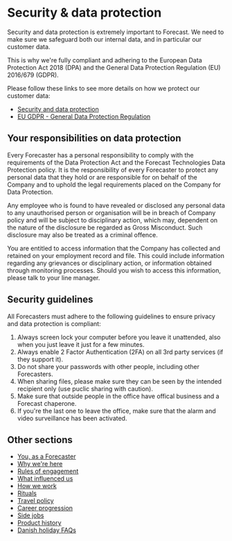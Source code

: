 # Security & data protection

Security and data protection is extremely important to Forecast. We need to make sure we safeguard both our internal data, and in particular our customer data.

This is why we're fully compliant and adhering to the European Data Protection Act 2018 (DPA) and the General Data Protection Regulation (EU) 2016/679 (GDPR).

Please follow these links to see more details on how we protect our customer data:

* [Security and data protection](https://www.forecast.app/security)
* [EU GDPR - General Data Protection Regulation](https://www.forecast.app/gdpr)

## Your responsibilities on data protection
Every Forecaster has a personal responsibility to comply with the requirements of the Data Protection Act and the Forecast Technologies Data Protection policy. It is the responsibility of every Forecaster to protect any personal data that they hold or are responsible for on behalf of the Company and to uphold the legal requirements placed on the Company for Data Protection. 

Any employee who is found to have revealed or disclosed any personal data to any unauthorised person or organisation will be in breach of Company policy and will be subject to disciplinary action, which may, dependent on the nature of the disclosure be regarded as Gross Misconduct. Such disclosure may also be treated as a criminal offence.

You are entitled to access information that the Company has collected and retained on your employment record and file. This could include information regarding any grievances or disciplinary action, or information obtained through monitoring processes. Should you wish to access this information, please talk to your line manager.

## Security guidelines

All Forecasters must adhere to the following guidelines to ensure privacy and data protection is compliant:

1. Always screen lock your computer before you leave it unattended, also when you just leave it just for a few minutes.
1. Always enable 2 Factor Authentication (2FA) on all 3rd party services (if they support it).
1. Do not share your passwords with other people, including other Forecasters.
1. When sharing files, please make sure they can be seen by the intended recipient only (use puclic sharing with caution).
1. Make sure that outside people in the office have offical business and a Forecast chaperone.
1. If you're the last one to leave the office, make sure that the alarm and video surveillance has been activated.

## Other sections
* [You, as a Forecaster](you-as-a-forecaster.md)
* [Why we're here](why-we-are-here.md)
* [Rules of engagement](rules-of-engagement.md)
* [What influenced us](what-influenced-us.md)
* [How we work](how-we-work.md)
* [Rituals](rituals.md)
* [Travel policy](travel-policy.md)
* [Career progression](career-progression.md)
* [Side jobs](side-jobs.md)
* [Product history](product-history.md)
* [Danish holiday FAQs](holiday-faq.md)
